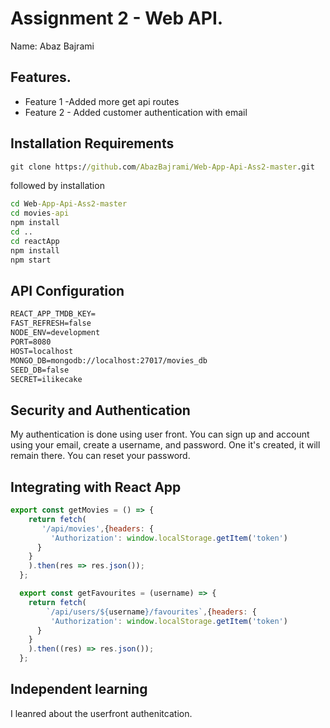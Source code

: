 # Assignment 2 - Web API.

Name: Abaz Bajrami

## Features. 
 + Feature 1 -Added more get api routes
 + Feature 2 - Added customer authentication with email

## Installation Requirements

```bat
git clone https://github.com/AbazBajrami/Web-App-Api-Ass2-master.git
```

followed by installation

```bat
cd Web-App-Api-Ass2-master
cd movies-api
npm install
cd ..
cd reactApp
npm install
npm start
```

## API Configuration
```bat
REACT_APP_TMDB_KEY=
FAST_REFRESH=false
NODE_ENV=development
PORT=8080
HOST=localhost
MONGO_DB=mongodb://localhost:27017/movies_db
SEED_DB=false
SECRET=ilikecake
```

## Security and Authentication
My authentication is done using user front. You can sign up and account using your email, create a username, and password. 
One it's created, it will remain there. You can reset your password. 
## Integrating with React App
~~~Javascript
export const getMovies = () => {
    return fetch(
       '/api/movies',{headers: {
         'Authorization': window.localStorage.getItem('token')
      }
    }
    ).then(res => res.json());
  };

  export const getFavourites = (username) => {
    return fetch(
        `/api/users/${username}/favourites`,{headers: {
         'Authorization': window.localStorage.getItem('token')
      }
    }
    ).then((res) => res.json());
  };

~~~



## Independent learning
I leanred about the userfront authenitcation. 

